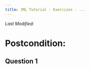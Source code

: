 ```yaml
---
title: JML Tutorial - Exercises - ...
---
```

<i>Last Modified: <script type="text/javascript"> document.write(new Date(document.lastModified).toUTCString())</script></i>

# Postcondition:
## **Question 1**

